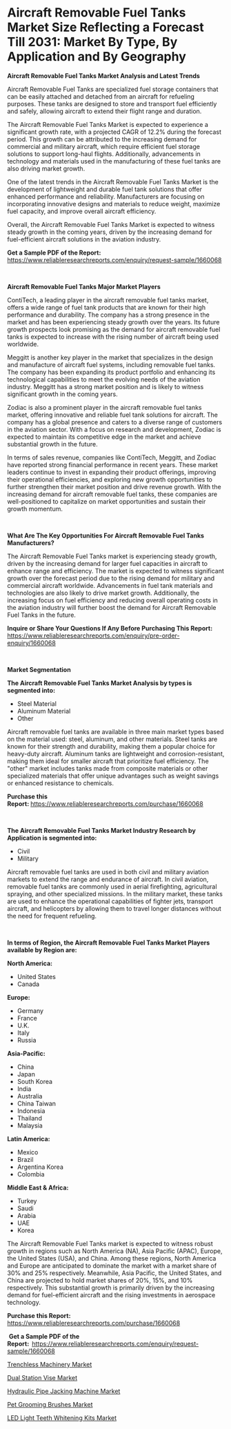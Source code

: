 <p><h1>Aircraft Removable Fuel Tanks Market Size Reflecting a Forecast Till 2031: Market By Type, By Application and By Geography</h1></p><p><strong>Aircraft Removable Fuel Tanks Market Analysis and Latest Trends</strong></p>
<p><p>Aircraft Removable Fuel Tanks are specialized fuel storage containers that can be easily attached and detached from an aircraft for refueling purposes. These tanks are designed to store and transport fuel efficiently and safely, allowing aircraft to extend their flight range and duration.</p><p>The Aircraft Removable Fuel Tanks Market is expected to experience a significant growth rate, with a projected CAGR of 12.2% during the forecast period. This growth can be attributed to the increasing demand for commercial and military aircraft, which require efficient fuel storage solutions to support long-haul flights. Additionally, advancements in technology and materials used in the manufacturing of these fuel tanks are also driving market growth.</p><p>One of the latest trends in the Aircraft Removable Fuel Tanks Market is the development of lightweight and durable fuel tank solutions that offer enhanced performance and reliability. Manufacturers are focusing on incorporating innovative designs and materials to reduce weight, maximize fuel capacity, and improve overall aircraft efficiency.</p><p>Overall, the Aircraft Removable Fuel Tanks Market is expected to witness steady growth in the coming years, driven by the increasing demand for fuel-efficient aircraft solutions in the aviation industry.</p></p>
<p><strong>Get a Sample PDF of the Report:&nbsp;</strong> <a href="https://www.reliableresearchreports.com/enquiry/request-sample/1660068">https://www.reliableresearchreports.com/enquiry/request-sample/1660068</a></p>
<p>&nbsp;</p>
<p><strong>Aircraft Removable Fuel Tanks Major Market Players</strong></p>
<p><p>ContiTech, a leading player in the aircraft removable fuel tanks market, offers a wide range of fuel tank products that are known for their high performance and durability. The company has a strong presence in the market and has been experiencing steady growth over the years. Its future growth prospects look promising as the demand for aircraft removable fuel tanks is expected to increase with the rising number of aircraft being used worldwide.</p><p>Meggitt is another key player in the market that specializes in the design and manufacture of aircraft fuel systems, including removable fuel tanks. The company has been expanding its product portfolio and enhancing its technological capabilities to meet the evolving needs of the aviation industry. Meggitt has a strong market position and is likely to witness significant growth in the coming years.</p><p>Zodiac is also a prominent player in the aircraft removable fuel tanks market, offering innovative and reliable fuel tank solutions for aircraft. The company has a global presence and caters to a diverse range of customers in the aviation sector. With a focus on research and development, Zodiac is expected to maintain its competitive edge in the market and achieve substantial growth in the future.</p><p>In terms of sales revenue, companies like ContiTech, Meggitt, and Zodiac have reported strong financial performance in recent years. These market leaders continue to invest in expanding their product offerings, improving their operational efficiencies, and exploring new growth opportunities to further strengthen their market position and drive revenue growth. With the increasing demand for aircraft removable fuel tanks, these companies are well-positioned to capitalize on market opportunities and sustain their growth momentum.</p></p>
<p>&nbsp;</p>
<p><strong>What Are The Key Opportunities For Aircraft Removable Fuel Tanks Manufacturers?</strong></p>
<p><p>The Aircraft Removable Fuel Tanks market is experiencing steady growth, driven by the increasing demand for larger fuel capacities in aircraft to enhance range and efficiency. The market is expected to witness significant growth over the forecast period due to the rising demand for military and commercial aircraft worldwide. Advancements in fuel tank materials and technologies are also likely to drive market growth. Additionally, the increasing focus on fuel efficiency and reducing overall operating costs in the aviation industry will further boost the demand for Aircraft Removable Fuel Tanks in the future.</p></p>
<p><strong>Inquire or Share Your Questions If Any Before Purchasing This Report:</strong> <a href="https://www.reliableresearchreports.com/enquiry/pre-order-enquiry/1660068">https://www.reliableresearchreports.com/enquiry/pre-order-enquiry/1660068</a></p>
<p>&nbsp;</p>
<p><strong>Market Segmentation</strong></p>
<p><strong>The Aircraft Removable Fuel Tanks Market Analysis by types is segmented into:</strong></p>
<p><ul><li>Steel Material</li><li>Aluminum Material</li><li>Other</li></ul></p>
<p><p>Aircraft removable fuel tanks are available in three main market types based on the material used: steel, aluminum, and other materials. Steel tanks are known for their strength and durability, making them a popular choice for heavy-duty aircraft. Aluminum tanks are lightweight and corrosion-resistant, making them ideal for smaller aircraft that prioritize fuel efficiency. The "other" market includes tanks made from composite materials or other specialized materials that offer unique advantages such as weight savings or enhanced resistance to chemicals.</p></p>
<p><strong>Purchase this Report:&nbsp;</strong><a href="https://www.reliableresearchreports.com/purchase/1660068">https://www.reliableresearchreports.com/purchase/1660068</a></p>
<p>&nbsp;</p>
<p><strong>The Aircraft Removable Fuel Tanks Market Industry Research by Application is segmented into:</strong></p>
<p><ul><li>Civil</li><li>Military</li></ul></p>
<p><p>Aircraft removable fuel tanks are used in both civil and military aviation markets to extend the range and endurance of aircraft. In civil aviation, removable fuel tanks are commonly used in aerial firefighting, agricultural spraying, and other specialized missions. In the military market, these tanks are used to enhance the operational capabilities of fighter jets, transport aircraft, and helicopters by allowing them to travel longer distances without the need for frequent refueling.</p></p>
<p>&nbsp;</p>
<p><strong>In terms of Region, the Aircraft Removable Fuel Tanks Market Players available by Region are:</strong></p>
<p>
    <p> <strong> North America: </strong>
        <ul>
            <li>United States</li>
            <li>Canada</li>
        </ul>
        </p> 
    <p> <strong> Europe: </strong>
        <ul>
            <li>Germany</li>
            <li>France</li>
            <li>U.K.</li>
            <li>Italy</li>
            <li>Russia</li>
        </ul>
        </p> 
    <p> <strong> Asia-Pacific: </strong>
        <ul>
            <li>China</li>
            <li>Japan</li>
            <li>South Korea</li>
            <li>India</li>
            <li>Australia</li>
            <li>China Taiwan</li>
            <li>Indonesia</li>
            <li>Thailand</li>
            <li>Malaysia</li>
        </ul>
        </p> 
    <p> <strong> Latin America: </strong>
        <ul>
            <li>Mexico</li>
            <li>Brazil</li>
            <li>Argentina Korea</li>
            <li>Colombia</li>
        </ul>
        </p> 
    <p> <strong> Middle East & Africa: </strong>
        <ul>
            <li>Turkey</li>
            <li>Saudi</li>
            <li>Arabia</li>
            <li>UAE</li>
            <li>Korea</li>
        </ul>
    </p>
    </p>
<p><p>The Aircraft Removable Fuel Tanks market is expected to witness robust growth in regions such as North America (NA), Asia Pacific (APAC), Europe, the United States (USA), and China. Among these regions, North America and Europe are anticipated to dominate the market with a market share of 30% and 25% respectively. Meanwhile, Asia Pacific, the United States, and China are projected to hold market shares of 20%, 15%, and 10% respectively. This substantial growth is primarily driven by the increasing demand for fuel-efficient aircraft and the rising investments in aerospace technology.</p></p>
<p><strong>Purchase this Report: </strong><a href="https://www.reliableresearchreports.com/purchase/1660068">https://www.reliableresearchreports.com/purchase/1660068</a></p>
<p>&nbsp;<strong>Get a Sample PDF of the Report:&nbsp;&nbsp;</strong><a href="https://www.reliableresearchreports.com/enquiry/request-sample/1660068">https://www.reliableresearchreports.com/enquiry/request-sample/1660068</a></p>
<p><strong></strong></p>
<p><p><a href="https://circular-yam-9b9.notion.site/Trenchless-Machinery-Market-Size-and-Examines-its-Market-Scope-with-a-Primary-Focus-on-Growth-Oppo-74882c2d01d6478ba6c0a4b156cc0654">Trenchless Machinery Market</a></p><p><a href="https://copper-carbon-84f.notion.site/Dual-Station-Vise-Market-Size-Global-Industry-Overview-Market-Segmentation-and-Forecast-2024-to-2-db1a2f434c274a65adb7762912170c45">Dual Station Vise Market</a></p><p><a href="https://cedar-agate-3da.notion.site/Hydraulic-Pipe-Jacking-Machine-Market-Dynamics-2024-2031-Also-about-Its-Market-Trends-Projections--b3df2c611b0445d3abf3f05f5783a8a3">Hydraulic Pipe Jacking Machine Market</a></p><p><a href="https://view.publitas.com/reportprime-1/pet-grooming-brushes-market-research-report-provides-critical-insights-that-can-help-shape-business-development-and-investment-strategies/">Pet Grooming Brushes Market</a></p><p><a href="https://view.publitas.com/reportprime-1/led-light-teeth-whitening-kits-market-provides-a-comprehensive-analysis-including-a-macro-overview-of-the-market-as-well-as-micro-details-such-as-market-size-and-competitive-landscape/">LED Light Teeth Whitening Kits Market</a></p></p>